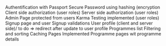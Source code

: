 Authentification with Passport
Secure Password using hashing (encryption
Client side authorization (user roles)
Server side authorization (user roles)
Admin Page protected from users
Karma Testing implemented (user roles)
Signup page and user Signup validations
User profile (client and server side)/ to do => redirect after update to user profile
Programmes list
Filtering and sorting
Caching Pages Implemented
Programme pages wit programme details 